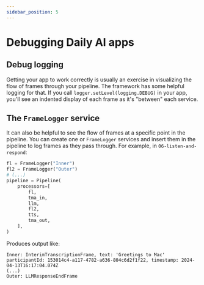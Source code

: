 ```yaml
---
sidebar_position: 5
---
```


# Debugging Daily AI apps

## Debug logging

Getting your app to work correctly is usually an exercise in visualizing the flow of frames through your pipeline. The framework has some helpful logging for that. If you call `logger.setLevel(logging.DEBUG)` in your app, you'll see an indented display of each frame as it's "between" each service.

## The `FrameLogger` service

It can also be helpful to see the flow of frames at a specific point in the pipeline. You can create one or `FrameLogger` services and insert them in the pipeline to log frames as they pass through. For example, in `06-listen-and-respond`:

```python
fl = FrameLogger("Inner")
fl2 = FrameLogger("Outer")
# (...)
pipeline = Pipeline(
    processors=[
        fl,
        tma_in,
        llm,
        fl2,
        tts,
        tma_out,
    ],
)
```

Produces output like:

```
Inner: InterimTranscriptionFrame, text: 'Greetings to Mac' participantId: 153014c4-a117-4782-a636-804c6d2f1f22, timestamp: 2024-04-13T16:17:04.074Z
(...)
Outer: LLMResponseEndFrame
```
